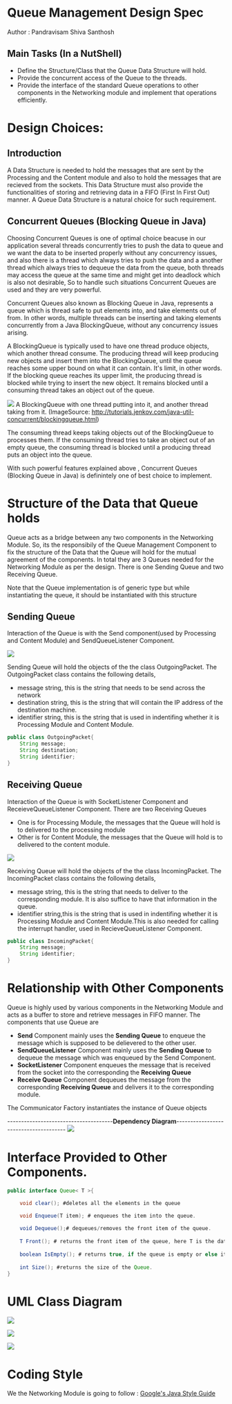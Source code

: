 # Queue Management Design Spec

Author : Pandravisam Shiva Santhosh


## Main Tasks (In a NutShell)

- Define the Structure/Class that the Queue Data Structure will hold.
- Provide the concurrent access of the Queue to the threads. 
- Provide the interface of the standard Queue operations to other components in the Networking module and implement that operations efficiently. 

# Design Choices:

## Introduction

A Data Structure is needed to hold the messages that are sent by the Processing and the Content module and also to hold the messages that are recieved from the sockets. This Data Structure must also provide the functionalities of storing and retrieving data in a FIFO (First In First Out) manner. A Queue Data Structure is a natural choice for such requirement.  

## Concurrent Queues (Blocking Queue in Java)

Choosing Concurrent Queues is one of optimal choice beacuse in our application several threads concurrently tries to push the data to queue and we want the data to be inserted properly without any concurrency issues, and also there is a thread which always tries to push the data and a another thread which always tries to dequeue the data from the queue, both threads may access the queue at the same time and might get into deadlock which is also not desirable, So to handle such situations Concurrent Queues are used and they are very powerful.

Concurrent Queues also known as Blocking Queue in Java, represents a queue which is thread safe to put elements into, and take elements out of from. In other words, multiple threads can be inserting and taking elements concurrently from a Java BlockingQueue, without any concurrency issues arising.

A BlockingQueue is typically used to have one thread produce objects, which another thread consume. The producing thread will keep producing new objects and insert them into the BlockingQueue, until the queue reaches some upper bound on what it can contain. It's limit, in other words. If the blocking queue reaches its upper limit, the producing thread is blocked while trying to insert the new object. It remains blocked until a consuming thread takes an object out of the queue.

 ![](https://i.imgur.com/04acsaA.png)
A BlockingQueue with one thread putting into it, and another thread taking from it.
(ImageSource: http://tutorials.jenkov.com/java-util-concurrent/blockingqueue.html)

The consuming thread keeps taking objects out of the BlockingQueue to processes them. If the consuming thread tries to take an object out of an empty queue, the consuming thread is blocked until a producing thread puts an object into the queue. 

With such powerful features explained above , Concurrent Queues (Blocking Queue in Java) is definintely one of best choice to implement.   


# Structure of the Data that Queue holds

Queue acts as a bridge between any two components in the Networking Module. So, its the responsibily of the Queue Management Component to fix the structure of the Data that the Queue will hold for the mutual agreement of the components. In total they are 3 Queues needed for the Networking Module as per the design. There is one Sending Queue and two Receiving Queue.

Note that the Queue implementation is of generic type but while instantiating the queue, it should be instantiated with this structure

## Sending Queue

Interaction of the Queue is with the Send component(used by Processing and Content Module) and SendQueueListener Component.

![](https://i.imgur.com/yC3St6s.png)

Sending Queue will hold the objects of the the class OutgoingPacket. The OutgoingPacket class contains the following details,
- message string, this is the string that needs to be send across the network
- destination string, this is the string that will contain the IP address of the destination machine.
- identifier string, this is the string that is used in indentifing whether it is Processing Module and Content Module.

```Java
public class OutgoingPacket{
    String message;
    String destination;
    String identifier;
}
```

## Receiving Queue

Interaction of the Queue is with SocketListener Component and ReceieveQueueListener Component.
There are two Receiving Queues 
- One is for Processing Module, the messages that the Queue will hold is to delivered to the processing module
- Other is for Content Module, the messages that the Queue will hold is to delivered to the content module.

![](https://i.imgur.com/kw7sTgM.png)



Receiving Queue will hold the objects of the the class IncomingPacket. The IncomingPacket class contains the following details,
- message string, this is the string that needs to deliver to the corresponding module. It is also suffice to have that information in the queue.
- identifier string,this is the string that is used in indentifing whether it is Processing Module and Content Module.This is also needed for calling the interrupt handler, used in RecieveQueueListener Component.


```Java
public class IncomingPacket{
    String message;
    String identifier;
}
```

# Relationship with Other Components

Queue is highly used by various components in the Networking Module and acts as a buffer to store and retrieve messages in FIFO manner. The components that use Queue are
- **Send** Component mainly uses the **Sending Queue** to enqueue the message which is supposed to be delievered to the other user.
- **SendQueueListener** Component mainly uses the **Sending Queue** to dequeue the message which was enqueued by the Send Component.
- **SocketListener** Component enqueues the message that is received from the socket into the corresponding the **Receiving Queue** 
- **Receive Queue** Component dequeues the message from the corresponding **Receiving Queue** and delivers it to the corresponding module.

The Communicator Factory instantiates the instance of Queue objects

            
--------------------------------------**Dependency Diagram**--------------------------------------
![](https://i.imgur.com/yWLOdYG.png)



# Interface Provided to Other Components.

```Java
public interface Queue< T >{

    void clear(); #deletes all the elements in the queue

    void Enqueue(T item); # enqueues the item into the queue. 
    
    void Dequeue();# dequeues/removes the front item of the queue.
    
    T Front(); # returns the front item of the queue, here T is the data type of the item.
    
    boolean IsEmpty(); # returns true, if the queue is empty or else it returns false. 
    
    int Size(); #returns the size of the Queue.
}
```


# UML Class Diagram 

![](https://i.imgur.com/IyF4M0j.png)

![](https://i.imgur.com/ffxsSVr.png)

![](https://i.imgur.com/2JxZ0Kq.png)

# Coding Style

We the Networking Module is going to follow : [Google's Java Style Guide](https://google.github.io/styleguide/javaguide.html)
